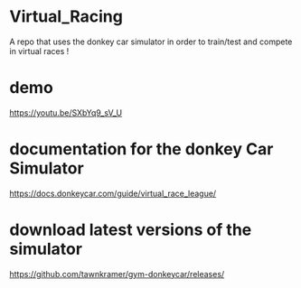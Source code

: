 # Virtual_Racing
A repo that uses the donkey car simulator in order to train/test and compete in virtual races !

# demo
https://youtu.be/SXbYq9_sV_U

# documentation for the donkey Car Simulator
https://docs.donkeycar.com/guide/virtual_race_league/

# download latest versions of the simulator
https://github.com/tawnkramer/gym-donkeycar/releases/
